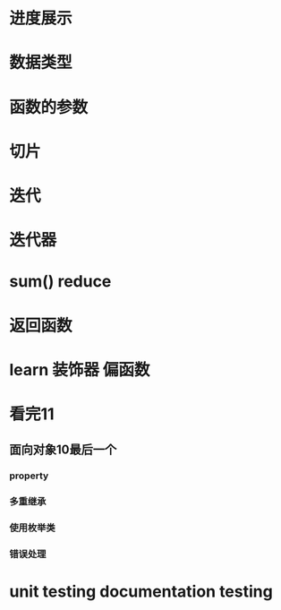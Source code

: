# 进度展示
# 数据类型
# 函数的参数
# 切片
# 迭代
# 迭代器
# sum() reduce
# 返回函数
# learn 装饰器  偏函数
# 看完11
## 面向对象10最后一个
### property
### 多重继承
### 使用枚举类
### 错误处理
# unit testing documentation testing